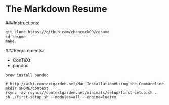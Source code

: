 The Markdown Resume
===================

###Instructions:

```
git clone https://github.com/chancock09/resume
cd resume
make
```

###Requirements:

- ConTeXt
- pandoc

```
brew install pandoc

# http://wiki.contextgarden.net/Mac_Installation#Using_the_Commandline
mkdir $HOME/context
rsync -av rsync://contextgarden.net/minimals/setup/first-setup.sh .
sh ./first-setup.sh --modules=all --engine=luatex
```
